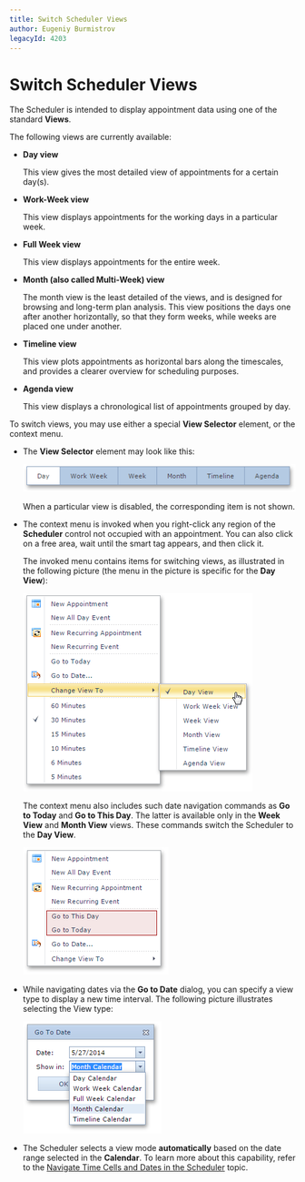 ```yaml
---
title: Switch Scheduler Views
author: Eugeniy Burmistrov
legacyId: 4203
---
```

# Switch Scheduler Views
The Scheduler is intended to display appointment data using one of the standard **Views**.

The following views are currently available:
* **Day view**
	
	This view gives the most detailed view of appointments for a certain day(s).
* **Work-Week view**
	
	This view displays appointments for the working days in a particular week.
* **Full Week view**
	
	 This view displays appointments for the entire week.
* **Month (also called Multi-Week) view**
	
	 The month view is the least detailed of the views, and is designed for browsing and long-term plan analysis. This view positions the days one after another horizontally, so that they form weeks, while weeks are placed one under another.
* **Timeline view**
	
	 This view plots appointments as horizontal bars along the timescales, and provides a clearer overview for scheduling purposes.
* **Agenda view**
	
	 This view displays a chronological list of appointments grouped by day.

To switch views, you may use either a special **View Selector** element, or the context menu.
* The **View Selector** element may look like this:
	
	![VisualElements_ViewSelector](../../../images/img6731.png)
	
	When a particular view is disabled, the corresponding item is not shown.
* The context menu is invoked when you right-click any region of the **Scheduler** control not occupied with an appointment. You can also click on a free area, wait until the smart tag appears, and then click it.
	
	The invoked menu contains items for switching views, as illustrated in the following picture (the menu in the picture is specific for the **Day View**):
	
	![ViewChangingMenu](../../../images/img8289.png)
	
	The context menu also includes such date navigation commands as **Go to Today** and **Go to This Day**. The latter is available only in the **Week View** and **Month View** views. These commands switch the Scheduler to the **Day View**.
	
	![ASPxGotoThisDay](../../../images/img9156.png)
* While navigating dates via the **Go to Date** dialog, you can specify a view type to display a new time interval. The following picture illustrates selecting the View type:
	
	![ASPxScheduler-GotoDate](../../../images/img9154.png)
* The Scheduler selects a view mode **automatically** based on the date range selected in the **Calendar**.
	To learn more about this capability, refer to the [Navigate Time Cells and Dates in the Scheduler](../selection-and-navigation/navigate-time-cells-and-dates-in-the-scheduler.md) topic.